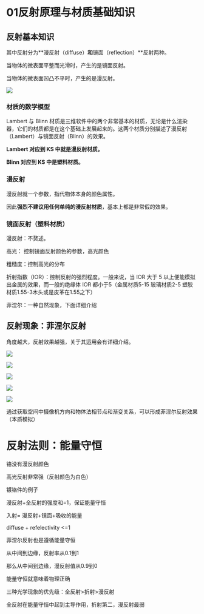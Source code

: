 01反射原理与材质基础知识
========================

反射基本知识
------------

其中反射分为**漫反射（diffuse）**和**镜面（reflection）**反射两种。

当物体的微表面平整而光滑时，产生的是镜面反射。

当物体的微表面凹凸不平时，产生的是漫反射。

![](http://ox55f9bg6.bkt.clouddn.com/2017-10-04-053059.jpg)

### 材质的数学模型

Lambert 与 Blinn 材质是三维软件中的两个非常基本的材质，无论是什么渲染器，它们的材质都是在这个基础上发展起来的。这两个材质分别描述了漫反射（Lambert）与镜面反射（Blinn）的效果。

**Lambert 对应到 KS 中就是漫反射材质。**

**Blinn 对应到 KS 中是塑料材质。**

### 漫反射

漫反射就一个参数，指代物体本身的颜色属性。

因此**强烈不建议用任何单纯的漫反射材质**，基本上都是非常假的效果。

### 镜面反射（塑料材质）

漫反射：不赘述。

高光： 控制镜面反射颜色的参数，高光颜色

粗糙度：控制高光的分布

折射指数（IOR）：控制反射的强烈程度。一般来说，当 IOR 大于 5 以上便能模拟出金属的效果，而一般的绝缘体 IOR 都小于5（金属材质5-15 玻璃材质2-5 塑胶材质1.55-3木头或是皮革在1.55之下）

菲涅尔：一种自然现象，下面详细介绍

反射现象：菲涅尔反射
--------------------

角度越大，反射效果越强，关于其运用会有详细介绍。

![](http://ox55f9bg6.bkt.clouddn.com/2017-10-04-053055.jpg)

![](http://ox55f9bg6.bkt.clouddn.com/2017-10-04-053053.jpg)

![](http://ox55f9bg6.bkt.clouddn.com/2017-10-04-053054.jpg)

![](http://ox55f9bg6.bkt.clouddn.com/2017-10-04-053057.jpg)

![](http://ox55f9bg6.bkt.clouddn.com/2017-10-04-053058.jpg)

通过获取空间中摄像机方向和物体法相节点和渐变关系，可以形成菲涅尔反射效果（本质模拟）

反射法则：能量守恒
==================

铬没有漫反射颜色

高光反射非常强（反射颜色为白色）

镀铬件的例子

漫反射+全反射的强度和=1，保证能量守恒

入射= 漫反射+镜面+吸收的能量

diffuse + refelectivity \<=1

菲涅尔反射也是遵循能量守恒

从中间到边缘，反射率从0.1到1

那么从中间到边缘，漫反射值从0.9到0

能量守恒就意味着物理正确

三种光学现象的优先级：全反射\>折射\>漫反射

全反射在能量守恒中起到主导作用，折射第二，漫反射最弱

